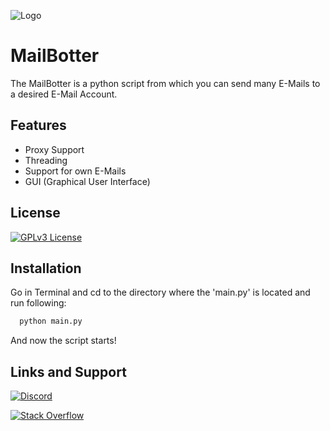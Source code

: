 
![Logo](https://i.ibb.co/Drgvcrd/Dein-Abschnittstext.png)



# MailBotter

The MailBotter is a python script from which you can send many E-Mails to a desired E-Mail Account. 


## Features

- Proxy Support
- Threading
- Support for own E-Mails
- GUI (Graphical User Interface)


## License

[![GPLv3 License](https://img.shields.io/badge/License-GPL%20v3-blue.svg)](https://opensource.org/licenses/)


## Installation

Go in Terminal and cd to the directory where the 'main.py' is located and run following:

```bash
  python main.py
```
And now the script starts!   
## Links and Support

[![Discord](https://img.shields.io/badge/Discord-%235865F2.svg?style=for-the-badge&logo=discord&logoColor=white)](https://google.com)

[![Stack Overflow](https://img.shields.io/badge/-Stackoverflow-FE7A16?style=for-the-badge&logo=stack-overflow&logoColor=white)]()

